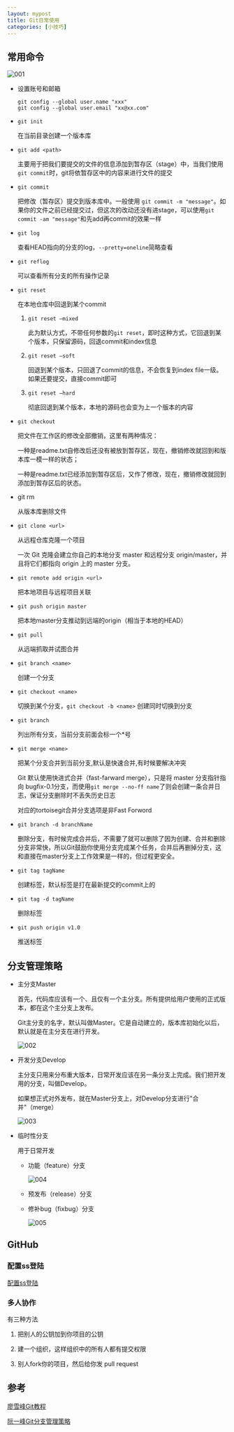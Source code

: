 ```yaml
---
layout: mypost
title: Git日常使用
categories: [小技巧]
---
```


## 常用命令

![001](001.png)


+ 设置账号和邮箱

    ```
    git config --global user.name "xxx"
    git config --global user.email "xx@xx.com"
    ```

+ `git init`

    在当前目录创建一个版本库

+ `git add <path>`

    主要用于把我们要提交的文件的信息添加到暂存区（stage）中，当我们使用`git commit`时，git将依暂存区中的内容来进行文件的提交

+ `git commit`

    把修改（暂存区）提交到版本库中。一般使用 `git commit -m "message"`。如果你的文件之前已经提交过，但这次的改动还没有进stage，可以使用`git commit -am "message"`和先add再commit的效果一样

+ `git log`

    查看HEAD指向的分支的log，`--pretty=oneline`简略查看

+ `git reflog`

    可以查看所有分支的所有操作记录

+ `git reset`

    在本地仓库中回退到某个commit

    1. `git reset –mixed`
        
        此为默认方式，不带任何参数的`git reset`，即时这种方式，它回退到某个版本，只保留源码，回退commit和index信息
    2. `git reset –soft`
        
        回退到某个版本，只回退了commit的信息，不会恢复到index file一级。如果还要提交，直接commit即可
    
    3. `git reset –hard`
    
        彻底回退到某个版本，本地的源码也会变为上一个版本的内容

+ `git checkout`

    把文件在工作区的修改全部撤销，这里有两种情况：

    一种是readme.txt自修改后还没有被放到暂存区，现在，撤销修改就回到和版本库一模一样的状态；

    一种是readme.txt已经添加到暂存区后，又作了修改，现在，撤销修改就回到添加到暂存区后的状态。

+ git rm

    从版本库删除文件

+ `git clone <url>`

    从远程仓库克隆一个项目

	一次 Git 克隆会建立你自己的本地分支 master 和远程分支 origin/master，并且将它们都指向 origin 上的 master 分支。

+ `git remote add origin <url>` 

    把本地项目与远程项目关联

+ `git push origin master`

    把本地master分支推动到远端的origin（相当于本地的HEAD）

+ `git pull`

    从远端抓取并试图合并

+ `git branch <name>`

    创建一个分支

+ `git checkout <name>`

    切换到某个分支，`git checkout -b <name>` 创建同时切换到分支

+ `git branch`

    列出所有分支，当前分支前面会标一个*号

+ `git merge <name>`

    把某个分支合并到当前分支,默认是快速合并,有时候要解决冲突

    Git 默认使用快进式合并（fast-farward merge），只是将 master 分支指针指向 bugfix-0.1分支，而使用`git merge --no-ff name`了则会创建一条合并日志，保证分支删除时不丢失历史日志

    对应的tortoisegit合并分支选项是非Fast Forword

+ `git branch -d branchName`

    删除分支，有时候完成合并后，不需要了就可以删除了因为创建、合并和删除分支非常快，所以Git鼓励你使用分支完成某个任务，合并后再删掉分支，这和直接在master分支上工作效果是一样的，但过程更安全。

+ `git tag tagName`

    创建标签，默认标签是打在最新提交的commit上的

+ `git tag -d tagName`

    删除标签

+ `git push origin v1.0`

    推送标签

## 分支管理策略

+ 主分支Master

    首先，代码库应该有一个、且仅有一个主分支。所有提供给用户使用的正式版本，都在这个主分支上发布。

    Git主分支的名字，默认叫做Master。它是自动建立的，版本库初始化以后，默认就是在主分支在进行开发。

    ![002](002.png)

+ 开发分支Develop

    主分支只用来分布重大版本，日常开发应该在另一条分支上完成。我们把开发用的分支，叫做Develop。

    如果想正式对外发布，就在Master分支上，对Develop分支进行"合并"（merge）

    ![003](003.png)

+ 临时性分支

    用于日常开发

    + 功能（feature）分支

        ![004](004.png)

    + 预发布（release）分支

    + 修补bug（fixbug）分支

        ![005](005.png)

## GitHub

### 配置ss登陆

[配置ss登陆](http://blog.tmaize.net/posts/2017/07/22/github%E9%85%8D%E7%BD%AEssh%E7%99%BB%E9%99%86.html)

### 多人协作

有三种方法

1. 把别人的公钥加到你项目的公钥

2. 建一个组织，这样组织中的所有人都有提交权限

3. 别人fork你的项目，然后给你发 pull request

## 参考

[廖雪峰Git教程](https://www.liaoxuefeng.com/wiki/0013739516305929606dd18361248578c67b8067c8c017b000)

[阮一峰Git分支管理策略](http://www.ruanyifeng.com/blog/2012/07/git.html)
